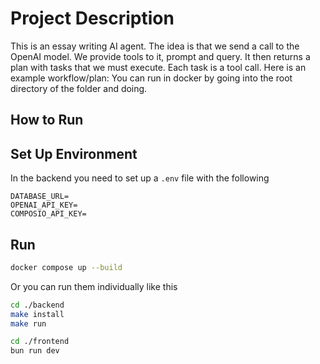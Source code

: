 # Project Description

This is an essay writing AI agent. The idea is that we send a call to the OpenAI model. We provide tools to it, prompt and query. It then returns a plan with tasks that we must execute. Each task is a tool call.
Here is an example workflow/plan:
You can run in docker by going into the root directory of the folder and doing.

## How to Run

## Set Up Environment

In the backend you need to set up a `.env` file with the following

```
DATABASE_URL=
OPENAI_API_KEY=
COMPOSIO_API_KEY=
```

## Run

```sh
docker compose up --build
```

Or you can run them individually like this

```sh
cd ./backend
make install
make run

cd ./frontend
bun run dev


```
